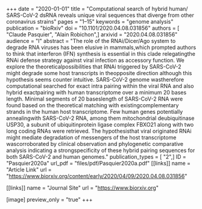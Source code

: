 +++
date = "2020-01-01"
title = "Computational search of hybrid human/ SARS-CoV-2 dsRNA reveals unique viral sequences that diverge from other coronavirus strains"
pages = "1–15"
keywords = "genome analysis"
publication = "bioRxiv"
doi = "10.1101/2020.04.08.031856"
authors = [ "Claude Pasquier", "Alain Robichon",]
arxivid = "2020.04.08.031856"
audience = "I"
abstract = "The role of the RNAi/Dicer/Ago system to degrade RNA viruses has been elusive in mammals,which prompted authors to think that interferon (IFN) synthesis is essential in this clade relegatingthe RNAi defense strategy against viral infection as accessory function. We explore the theoreticalpossibilities that RNAi triggered by SARS-CoV-2 might degrade some host transcripts in theopposite direction although this hypothesis seems counter intuitive. SARS-CoV-2 genome wastherefore computational searched for exact intra pairing within the viral RNA and also hybrid exactpairing with human transcriptome over a minimum 20 bases length. Minimal segments of 20 baseslength of SARS-CoV-2 RNA were found based on the theoretical matching with existingcomplementary strands in the human host transcriptome. Few human genes potentially annealingwith SARS-CoV-2 RNA, among them mitochondrial deubiquitinase USP30, a subunit of ubiquitinprotein ligase complex FBXO21 along with two long coding RNAs were retrieved. The hypothesisthat viral originated RNAi might mediate degradation of messengers of the host transcriptome wascorroborated by clinical observation and phylogenetic comparative analysis indicating a strongspecificity of these hybrid pairing sequences for both SARS-CoV-2 and human genomes."
publication_types = [ "2",]
ID = "Pasquier2020a"
url_pdf = "files/pdf/Pasquier2020a.pdf"
[[links]]
name = "Article Link"
url = "https://www.biorxiv.org/content/early/2020/04/09/2020.04.08.031856"

[[links]]
name = "Journal Site"
url = "https://www.biorxiv.org"

[image]
preview_only = "true"
+++
